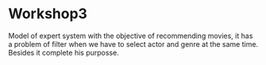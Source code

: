 # Workshop3

Model of expert system with the objective of recommending movies, it has a problem of filter when we have to select actor and genre at the same time. Besides it complete his purposse.
